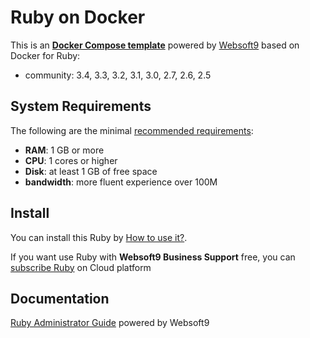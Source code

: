 # Ruby on Docker  

This is an **[Docker Compose template](https://github.com/Websoft9/docker-library)** powered by [Websoft9](https://www.websoft9.com) based on Docker for Ruby:


 - community:  3.4, 3.3, 3.2, 3.1, 3.0, 2.7, 2.6, 2.5


## System Requirements

The following are the minimal [recommended requirements](https://www.ruby-lang.org/):

* **RAM**: 1 GB or more
* **CPU**: 1 cores or higher
* **Disk**: at least 1 GB of free space
* **bandwidth**: more fluent experience over 100M  

## Install

You can install this Ruby by [How to use it?](https://github.com/Websoft9/docker-library#how-to-use-it).   

If you want use Ruby with **Websoft9 Business Support** free, you can [subscribe Ruby](https://www.websoft9.com/apps) on Cloud platform

## Documentation

[Ruby Administrator Guide](https://support.websoft9.com/docs/ruby) powered by Websoft9